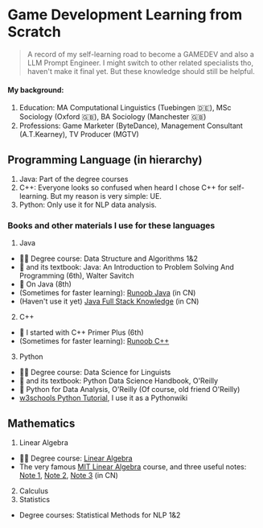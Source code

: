 # Game Development Learning from Scratch

> A record of my self-learning road to become a GAMEDEV and also a LLM Prompt Engineer. I might switch to other related specialists tho, haven't make it final yet. But these knowledge should still be helpful.

#### My background:
1. Education:
   MA Computational Linguistics (Tuebingen 🇩🇪), MSc Sociology (Oxford 🇬🇧), BA Sociology (Manchester 🇬🇧)
3. Professions:
   Game Marketer (ByteDance), Management Consultant (A.T.Kearney), TV Producer (MGTV)

## Programming Language (in hierarchy)
1. Java: Part of the degree courses
2. C++: Everyone looks so confused when heard I chose C++ for self-learning. But my reason is very simple: UE.
3. Python: Only use it for NLP data analysis.

### Books and other materials I use for these languages
1. Java
- 🧑‍🏫 Degree course: Data Structure and Algorithms 1&2
- 📖 and its textbook: Java: An Introduction to Problem Solving And Programming (6th), Walter Savitch
- 📖 On Java (8th)
- (Sometimes for faster learning): [Runoob Java](https://www.runoob.com/java/java-basic-syntax.html) (in CN)
- (Haven't use it yet) [Java Full Stack Knowledge](https://pdai.tech/md/outline/x-outline.html) (in CN)
2. C++
- 📖 I started with C++ Primer Plus (6th)
- (Sometimes for faster learning): [Runoob C++](https://www.runoob.com/cplusplus/cpp-tutorial.html)
3. Python
- 🧑‍🏫 Degree course: Data Science for Linguists
- 📖 and its textbook: Python Data Science Handbook, O'Reilly
- 📖 Python for Data Analysis, O'Reilly (Of course, old friend O'Reilly)
- [w3schools Python Tutorial](https://www.w3schools.com/python/default.asp), I use it as a Pythonwiki

## Mathematics
1. Linear Algebra
- 🧑‍🏫 Degree course: [Linear Algebra](https://github.com/gerhardJaeger/linear_algebra_wise23)
- The very famous [MIT Linear Algebra](http://ocw.mit.edu/) course, and three useful notes: [Note 1](https://github.com/MLNLP-World/MIT-Linear-Algebra-Notes), [Note 2](https://github.com/guokaide/linear-algebra), [Note 3](https://file.notion.so/f/f/b6ee8281-3297-4dd8-817d-6d934fad59c7/84584dc2-b814-4f8b-8146-ff92059d1485/%E8%B6%85%E8%AF%A6%E7%BB%86MIT%E7%BA%BF%E6%80%A7%E4%BB%A3%E6%95%B0%E5%85%AC%E5%BC%80%E8%AF%BE%E7%AC%94%E8%AE%B0.pdf?id=692fd558-e50d-4e05-a1bd-931eaad28acc&table=block&spaceId=b6ee8281-3297-4dd8-817d-6d934fad59c7&expirationTimestamp=1702080000000&signature=1tddEYBfk1BhRpjyFto_7Qx7bG8g8ik9XxbYJudHMHI&downloadName=%E8%B6%85%E8%AF%A6%E7%BB%86MIT%E7%BA%BF%E6%80%A7%E4%BB%A3%E6%95%B0%E5%85%AC%E5%BC%80%E8%AF%BE%E7%AC%94%E8%AE%B0.pdf) (in CN)
2. Calculus
3. Statistics
- Degree courses: Statistical Methods for NLP 1&2 

